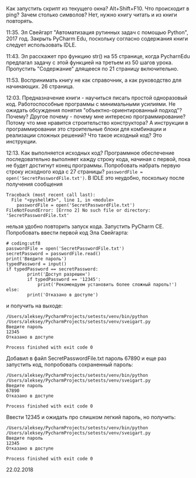 Как запустить скрипт из текущего окна? Alt+Shift+F10. Что происходит в ping? Зачем столько символов? Нет, нужно книгу читать и из книги повторять.

11:35. Эл Свейгарт "Автоматизация рутинных задач с помощью Python", 2017 год. Закрыть PyCharm Edu, поскольку согласно содержания книги следует использовать IDLE.

11:43. Эл расскажет про функцию str() на 55 странице, когда PycharnEdu предлагал задачу с этой функцией на третьем из 50 шагов урока. Пропустить "Содержание" длящееся по 21 страницу включительно.

11:53. Воспринимать книгу не как справочник, а как руководство для начинающих. 26 страница.

12:03. Предназначение книги - научиться писать простой одноразовый код. Работоспособные программы с минимальными усилиями. Не ожидать обсуждения понятия "объектно-ориентированный подход"? Почему? Другое почему - почему мне интересно программирование? Потому что мне нравится строительство конструктора? А инструкции в программировании это строительные блоки для комбинации и реализации сложных решений? Что такое исходный код? Это инструкции.

12:13. Как выполняется исходных код? Программное обеспечение последовательно выполняет кажду строку кода, начиная с первой, пока не будет достигнут конец программы. Попробовать набрать первую строку исходного кода с 27 страницы? ```passwordFile = open('SecretPasswordFile.txt')```. В IDLE это неудобно, поскольку после получения сообщения
```
Traceback (most recent call last):
  File "<pyshell#3>", line 1, in <module>
    passwordFile = open('SecretPasswordFile.txt')
FileNotFoundError: [Errno 2] No such file or directory: 'SecretPasswordFile.txt'
```
нельзя удобно повторить запуск кода. Запустить PyCharm CE. Попробовать ввести первой код Эла Свейгарта:

```
# coding:utf8
passwordFile = open('SecretPasswordFile.txt')
secretPassword = passwordFile.read()
print('Введите пароль')
typedPassword = input()
if typedPassword == secretPassword:
	    print('Доступ разрешен')
	    if typedPassword == '12345':
	        print('Рекомендуем установить более сложный пароль!')
else:
	    print('Отказано в доступе')
```
и получить на выходе:
```
/Users/aleksey/PycharmProjects/setests/venv/bin/python /Users/aleksey/PycharmProjects/setests/venv/sveigart.py
Введите пароль
12345
Отказано в доступе

Process finished with exit code 0
```

Добавил в файл SecretPasswordFile.txt пароль 67890 и еще раз запустить код, попробовать сохраненный пароль:
```
/Users/aleksey/PycharmProjects/setests/venv/bin/python /Users/aleksey/PycharmProjects/setests/venv/sveigart.py
Введите пароль
67890
Отказано в доступе

Process finished with exit code 0
```
Ввести 12345 и ожидать про слишком легкий пароль, но получить:
```
/Users/aleksey/PycharmProjects/setests/venv/bin/python /Users/aleksey/PycharmProjects/setests/venv/sveigart.py
Введите пароль
12345
Отказано в доступе

Process finished with exit code 0
```

22.02.2018